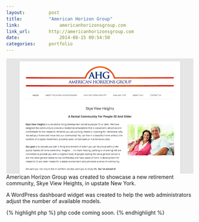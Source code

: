 ```yaml
---
layout:			post
title:			"American Horizon Group"
link:				americanhorizonsgroup.com
link_url:		http://americanhorizonsgroup.com
date:				2014-08-15 09:54:50
categories:		portfolio
---
```


<img src="/images/portfolio-ahg.png" class="portfolio-image" title="{{page.title}}" alt="{{page.title}} screenshot" align="right">American Horizon Group was created to showcase a new retirement community, Skye View Heights, in upstate New York.

A WordPress dashboard widget was created to help the web administrators adjust the number of available models.

{% highlight php %}
php code coming soon.
{% endhighlight %}
